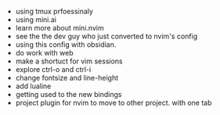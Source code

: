 - using tmux prfoessinaly
- using mini.ai
- learn more about mini.nvim
- see the the dev guy who just converted to nvim's config
- using this config with obsidian. 
- do work with web
- make a shortuct for vim sessions
- explore ctrl-o and ctrl-i
- change fontsize and line-height
- add lualine
- getting used to the new bindings
- project plugin for nvim to move to other project. with one tab
